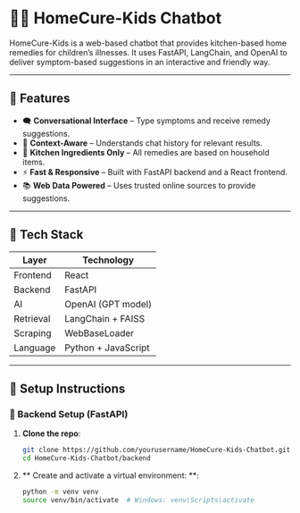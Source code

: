 # 🧑‍🍳 HomeCure-Kids Chatbot

HomeCure-Kids is a web-based chatbot that provides kitchen-based home remedies for children’s illnesses. It uses FastAPI, LangChain, and OpenAI to deliver symptom-based suggestions in an interactive and friendly way.

---

## 🌟 Features

- 🗨️ **Conversational Interface** – Type symptoms and receive remedy suggestions.
- 🧠 **Context-Aware** – Understands chat history for relevant results.
- 🍋 **Kitchen Ingredients Only** – All remedies are based on household items.
- ⚡ **Fast & Responsive** – Built with FastAPI backend and a React frontend.
- 📚 **Web Data Powered** – Uses trusted online sources to provide suggestions.

---

## 🧰 Tech Stack

| Layer      | Technology         |
|------------|--------------------|
| Frontend   | React              |
| Backend    | FastAPI            |
| AI         | OpenAI (GPT model) |
| Retrieval  | LangChain + FAISS  |
| Scraping   | WebBaseLoader      |
| Language   | Python + JavaScript|

---

## 🚀 Setup Instructions

### 🔧 Backend Setup (FastAPI)

1. **Clone the repo**:
   ```bash
   git clone https://github.com/yourusername/HomeCure-Kids-Chatbot.git
   cd HomeCure-Kids-Chatbot/backend
2. ** Create and activate a virtual environment: **:
   ```bash
   python -m venv venv
   source venv/bin/activate  # Windows: venv\Scripts\activate
 
